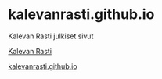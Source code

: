 # kalevanrasti.github.io
Kalevan Rasti julkiset sivut

[Kalevan Rasti](https://kr.kalevanrasti.fi/)

[kalevanrasti.github.io](kalevanrasti.github.io)

